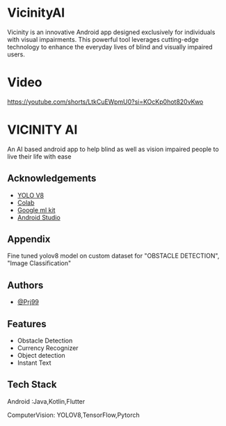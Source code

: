 # VicinityAI
Vicinity is an innovative Android app designed exclusively for individuals with visual impairments. This powerful tool leverages cutting-edge technology to enhance the everyday lives of blind and visually impaired users.

# Video 
https://youtube.com/shorts/LtkCuEWpmU0?si=KOcKp0hot820vKwo
# VICINITY AI

An AI based android app to help blind as well as vision impaired people to live their life with ease



## Acknowledgements

 - [YOLO V8](https://github.com/ultralytics/ultralytics.git)
 - [Colab](https://colab.google/)
 - [Google ml kit](https://developers.google.com/ml-kit)
- [Android Studio](https://developer.android.com/studio)


## Appendix

Fine tuned yolov8 model on custom dataset for "OBSTACLE DETECTION",
"Image Classification"

## Authors

- [@Prj99](https://www.github.com/prj99)


## Features

- Obstacle Detection
- Currency Recognizer
- Object detection 
- Instant Text

## Tech Stack

Android :Java,Kotlin,Flutter

ComputerVision: YOLOV8,TensorFlow,Pytorch




